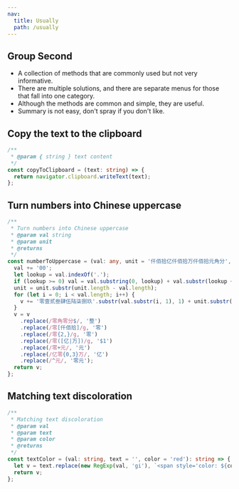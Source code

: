 ```yaml
---
nav:
  title: Usually
  path: /usually
---
```


## Group Second

- A collection of methods that are commonly used but not very informative.
- There are multiple solutions, and there are separate menus for those that fall into one category.
- Although the methods are common and simple, they are useful.
- Summary is not easy, don't spray if you don't like.

## Copy the text to the clipboard

```ts
/**
 * @param { string } text content
 */
const copyToClipboard = (text: string) => {
  return navigator.clipboard.writeText(text);
};
```

## Turn numbers into Chinese uppercase

```ts
/**
 * Turn numbers into Chinese uppercase
 * @param val string
 * @param unit
 * @returns
 */
const numberToUppercase = (val: any, unit = '仟佰拾亿仟佰拾万仟佰拾元角分', v = ''): string => {
  val += '00';
  let lookup = val.indexOf('.');
  if (lookup >= 0) val = val.substring(0, lookup) + val.substr(lookup + 1, 2);
  unit = unit.substr(unit.length - val.length);
  for (let i = 0; i < val.length; i++) {
    v += '零壹贰叁肆伍陆柒捌玖'.substr(val.substr(i, 1), 1) + unit.substr(i, 1);
  }
  v = v
    .replace(/零角零分$/, '整')
    .replace(/零[仟佰拾]/g, '零')
    .replace(/零{2,}/g, '零')
    .replace(/零([亿|万])/g, '$1')
    .replace(/零+元/, '元')
    .replace(/亿零{0,3}万/, '亿')
    .replace(/^元/, '零元');
  return v;
};
```

## Matching text discoloration

```ts
/**
 * Matching text discoloration
 * @param val
 * @param text
 * @param color
 * @returns
 */
const textColor = (val: string, text = '', color = 'red'): string => {
  let v = text.replace(new RegExp(val, 'gi'), `<span style='color: ${color}'>${val}</span>`);
  return v;
};
```
